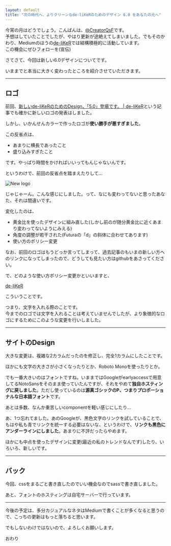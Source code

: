```yaml
---
layout: default
title: "次の時代へ、よりクリーンなde-liKeRのためのデザイン 6.0 をあなたの元へ"
---
```


今宵の月はどうでしょう。こんばんは、[@CreatorQsF](http://de-liker.com/about.html)です。  
予想はしていたことでしたが、やはり更新が途絶えてしまいました。でもそのかわり、Mediumのほうの[de-liKeR](https://medium.com/de-liker)では結構積極的に活動しています。  
この機会にぜひフォローを(宣伝)

さてさて、今回は新しい6.0デザインについてです。

いままでと本当に大きく変わったところを紹介させていただきます。

---

## ロゴ

前回、[新しいde-liKeRのためのDesign、「5.0」登場です。 \| de-liKeR](https://de-liker.com/new-design-5.0.html)という記事でも確かに新しいロゴの発表はしました。

しかし、いかんせんカラーで作ったロゴが**使い勝手が悪すぎました**。

この反省点は、

- あまりに横長であったこと
- 盛り込みすぎたこと

です。やっぱり時間をかければいいってもんじゃないんです。

というわけで、前回の反省点を踏まえたりして…

![New logo](https://de-liker.com/img/de-liker-logo.svg)

じゃじゃーん。こんな感じにしました。って、なにも変わってないと思ったあなた、それは間違いです。

変化したのは、

- 黄金比を使ったデザインに組み直した(しかし前のが随分黄金比に近くあまり変わってないようにみえる)
- 角度の調整が若干された(Futuraの「d」の斜体に合わせてあります)
- 使い方のポリシー変更

なお、前回のロゴはもうどっか言ってしまって、過去記事のもいまの新しい方へのリンクになってしまったので、どうしても見たい方はgithubをあさってください。

で、どのような使い方ポリシー変更かといいますと、

[de-liKeR](https://medium.com/de-liker)

こういうことです。

つまり、文字を入れる際のことです。  
今までのロゴでは文字を入れることは考えていませんでしたが、より象徴的なロゴにするためにこのような変更を行いしました。

---

## サイトのDesign

大きな変更は、複雑な2カラムだったのを修正し、完全1カラムにしたことです。

ほかにも文字の大きさが小さくなったりとか、Roboto Monoを使ったりとか。

でも一番大きいのはフォントですね。いままではGoogleがearlyaccessで用意してるNotoSansをそのまま使っていたんですが、それをやめて**独自ホスティングに戻しました**。ただし使っているのは**源真ゴシックのP、つまりプロポーショナルな日本語フォント**です。

あとは多数、なんか重苦しいcomponentを軽い感じにしたり…

あ、1つ忘れてました。あのGoogleが、黒色文字のリンクを試していることで、もはや私も青でリンクを統一する必要はないな、というわけで、**リンクも黒色にアンダーラインにしました**。あまりに不評だったらやめます。

ほかにも中点を使ったデザインに変更(最近の私のトレンドなんです)したり、いろいろ、新しいです。

---

## バック

今回、cssをまるごと書き直したのでいい機会なのでsassで書き直しました。

あと、フォントのホスティングは自宅サーバーで行っています。

---

今後の予定は、多分カジュアルなネタはMediumで書くことが多くなると思うので、こっちの更新はもっと落ちると思います。

でもしないわけではないので、よろしくお願いします。

おわり
